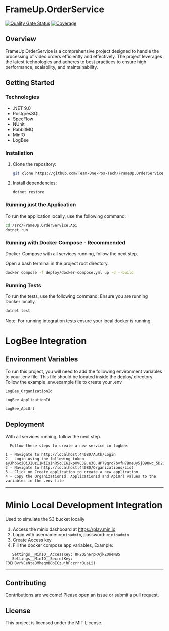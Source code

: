 # FrameUp.OrderService
[![Quality Gate Status](https://sonarcloud.io/api/project_badges/measure?project=Team-One-Pos-Tech_FrameUp.OrderService&metric=alert_status)](https://sonarcloud.io/summary/new_code?id=Team-One-Pos-Tech_FrameUp.OrderService)
[![Coverage](https://sonarcloud.io/api/project_badges/measure?project=Team-One-Pos-Tech_FrameUp.OrderService&metric=coverage)](https://sonarcloud.io/summary/new_code?id=Team-One-Pos-Tech_FrameUp.OrderService)

## Overview
FrameUp.OrderService is a comprehensive project designed to handle the processing of video orders efficiently and effectively. The project leverages the latest technologies and adheres to best practices to ensure high performance, scalability, and maintainability.

## Getting Started

### Technologies

- .NET 9.0
- PostgresSQL
- SpecFlow
- NUnit
- RabbitMQ
- MinIO
- LogBee

### Installation

1. Clone the repository:
    ```sh
    git clone https://github.com/Team-One-Pos-Tech/FrameUp.OrderService.git
    ```

2. Install dependencies:
    ```sh
    dotnet restore
    ```

### Running just the Application

To run the application locally, use the following command:
```sh
cd /src/FrameUp.OrderService.Api
dotnet run
```

### Running with Docker Compose - Recommended
Docker-Compose with all services running, follow the next step.

Open a bash terminal in the project root directory.

```bash
docker compose -f deploy/docker-compose.yml up -d --build
```

### Running Tests

To run the tests, use the following command:
Ensure you are running Docker locally.
```sh
dotnet test
```

Note: For running integration tests ensure your local docker is running. 

# LogBee Integration

## Environment Variables

To run this project, you will need to add the following environment variables to your .env file. This file should be located inside the deploy/ directory.
Follow the example .env.example file to create your .env

`LogBee_OrganizationId`

`LogBee_ApplicationId`

`LogBee_ApiUrl`


## Deployment

With all services running, follow the next step.
```
  Follow these steps to create a new service in logbee:

1 - Navigate to http://localhost:44080/Auth/Login
2 - Login using the following token eyJhbGciOiJIUzI1NiIsInR5cCI6IkpXVCJ9.e30.HP79qro7bvfH7BneUy5jB9Owc_5D2UavFDulRETAl9E
2 - Navigate to http://localhost:44080/Organizations/List
3 - Click on Create application to create a new application
4 - Copy the OrganizationId, ApplicationId and ApiUrl values ​​to the variables in the .env file
```

---

# Minio Local Development Integration
Used to simulate the S3 bucket locally

1. Access the minio dashboard at https://play.min.io
2. Login with username: `minioadmin`, password: `minioadmin`
3. Create Access key.
4. Fill the docker compose app variables, Example:
```
   Settings__MinIO__AccessKey: 8F2QSn6rpRAjkZOneNBS
   Settings__MinIO__SecretKey: F3EH8vrVCeNteBMheqmB8bICzujhPczrrrBusLi1
```


---
## Contributing

Contributions are welcome! Please open an issue or submit a pull request.

## License

This project is licensed under the MIT License.
